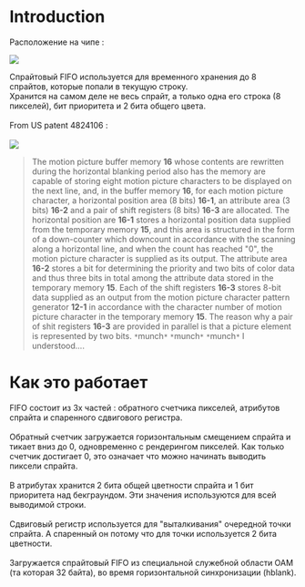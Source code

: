 # Introduction #

Расположение на чипе :

<img src='http://breaknes.com/files/PPU/OAM_FIFO_preview.jpg'>

Спрайтовый FIFO используется для временного хранения до 8 спрайтов, которые попали в текущую строку.<br>
Хранится на самом деле не весь спрайт, а только одна его строка (8 пикселей), бит приоритета и 2 бита общего цвета.<br>
<br>
From US patent 4824106 :<br>
<br>
<img src='http://breaknes.com/files/PPU/OAM_FIFO_pat.jpg'>

<blockquote>The motion picture buffer memory <b>16</b> whose contents are rewritten during the horizontal blanking period also has the memory are capable of storing eight motion picture characters to be displayed on the next line, and, in the buffer memory <b>16</b>, for each motion picture character, a horizontal position area (8 bits) <b>16-1</b>, an attribute area (3 bits) <b>16-2</b> and a pair of shift registers (8 bits) <b>16-3</b> are allocated. The horizontal position are <b>16-1</b> stores a horizontal position data supplied from the temporary memory <b>15</b>, and this area is structured in the form of a down-counter which downcount in accordance with the scanning along a horizontal line, and when the count has reached "0", the motion picture character is supplied as its output. The attribute area <b>16-2</b> stores a bit for determining the priority and two bits of color data and thus three bits in total among the attribute data stored in the temporary memory <b>15</b>. Each of the shift registers <b>16-3</b> stores 8-bit data supplied as an output from the motion picture character pattern generator <b>12-1</b> in accordance with the character number of motion picture character in the temporary memory <b>15</b>. The reason why a pair of shit registers <b>16-3</b> are provided in parallel is that a picture element is represented by two bits. <code>*</code>munch<code>*</code> <code>*</code>munch<code>*</code> <code>*</code>munch<code>*</code> I understood....</blockquote>

<h1>Как это работает</h1>

FIFO состоит из 3х частей : обратного счетчика пикселей, атрибутов спрайта и спаренного сдвигового регистра.<br>
<br>
Обратный счетчик загружается горизонтальным смещением спрайта и тикает вниз до 0, одновременно с рендерингом пикселей. Как только счетчик достигает 0, это означает что можно начинать выводить пиксели спрайта.<br>
<br>
В атрибутах хранится 2 бита общей цветности спрайта и 1 бит приоритета над бекграундом. Эти значения используются для всей выводимой строки.<br>
<br>
Сдвиговый регистр используется для "выталкивания" очередной точки спрайта. А спаренный он потому что для точки используется 2 бита цветности.<br>
<br>
Загружается спрайтовый FIFO из специальной служебной области OAM (та которая 32 байта), во время горизонтальной синхронизации (hblank).